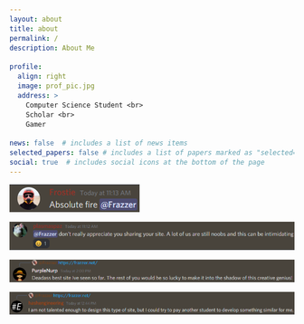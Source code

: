 ```yaml
---
layout: about
title: about
permalink: /
description: About Me

profile:
  align: right
  image: prof_pic.jpg
  address: >
    Computer Science Student <br>
    Scholar <br>
    Gamer

news: false  # includes a list of news items
selected_papers: false # includes a list of papers marked as "selected={true}"
social: true  # includes social icons at the bottom of the page
---
```


![Frostie Praise](/assets/img/frostie.png)

![Plasmaspaz Praise](/assets/img/plasmaspaz.png)

![PurpleNurp Praise](/assets/img/purple.png)

![Hash Praise](/assets/img/hash.png)
